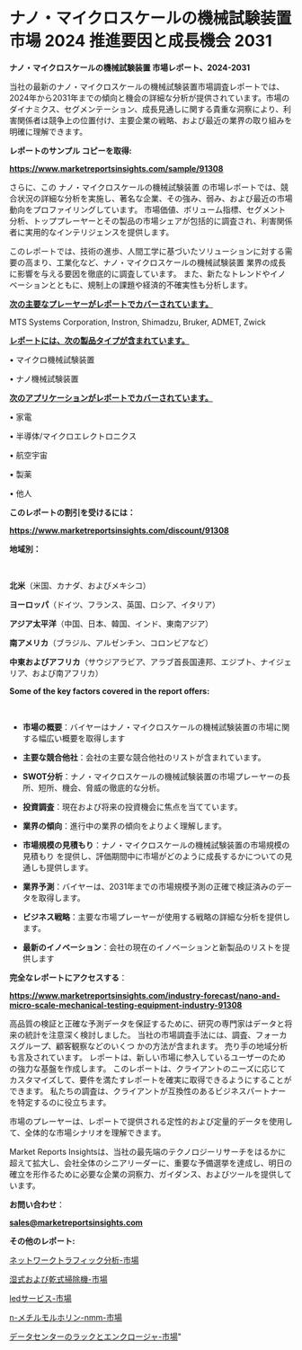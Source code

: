 # ナノ・マイクロスケールの機械試験装置 市場 2024 推進要因と成長機会 2031

<strong>ナノ・マイクロスケールの機械試験装置 市場レポート、2024-2031</strong>

当社の最新のナノ・マイクロスケールの機械試験装置市場調査レポートでは、2024年から2031年までの傾向と機会の詳細な分析が提供されています。市場のダイナミクス、セグメンテーション、成長見通しに関する貴重な洞察により、利害関係者は競争上の位置付け、主要企業の戦略、および最近の業界の取り組みを明確に理解できます。



<strong>レポートのサンプル コピーを取得:</strong> <a href=https://www.marketreportsinsights.com/sample/91308>

<strong><u>https://www.marketreportsinsights.com/sample/91308</u></strong></a>

さらに、この ナノ・マイクロスケールの機械試験装置 の市場レポートでは、競合状況の詳細な分析を実施し、著名な企業、その強み、弱み、および最近の市場動向をプロファイリングしています。 市場価値、ボリューム指標、セグメント分析、トッププレーヤーとその製品の市場シェアが包括的に調査され、利害関係者に実用的なインテリジェンスを提供します。

このレポートでは、技術の進歩、人間工学に基づいたソリューションに対する需要の高まり、工業化など、ナノ・マイクロスケールの機械試験装置 業界の成長に影響を与える要因を徹底的に調査しています。 また、新たなトレンドやイノベーションとともに、規制上の課題や経済的不確実性も分析します。



<strong><u>次の主要なプレーヤーがレポートでカバーされています。</u></strong>

MTS Systems Corporation, Instron, Shimadzu, Bruker, ADMET, Zwick



<strong><u><b>レポートには、次の製品タイプが含まれています。</b></u></strong>

• マイクロ機械試験装置

• ナノ機械試験装置



<strong><u><b>次のアプリケーションがレポートでカバーされています。</b></u></strong>

• 家電

• 半導体/マイクロエレクトロニクス

• 航空宇宙

• 製薬

• 他人



<strong><b>このレポートの割引を受けるには：</b></strong>

<a href=https://www.marketreportsinsights.com/discount/91308>

<strong><u>https://www.marketreportsinsights.com/discount/91308</u></strong></a>



<strong>地域別：</strong>

<strong> </strong>



<strong>北米</strong>（米国、カナダ、およびメキシコ）



<strong>ヨーロッパ</strong>（ドイツ、フランス、英国、ロシア、イタリア）



<strong>アジア太平洋</strong>（中国、日本、韓国、インド、東南アジア）



<strong>南アメリカ</strong>（ブラジル、アルゼンチン、コロンビアなど）



<strong>中東およびアフリカ</strong>（サウジアラビア、アラブ首長国連邦、エジプト、ナイジェリア、および南アフリカ）



<strong>Some of the key factors covered in the report offers:</strong>

<strong> </strong>
<ul>
  <li>

<strong>市場の概要</strong>：バイヤーはナノ・マイクロスケールの機械試験装置の市場に関する幅広い概要を取得します</li>
  <li>

<strong>主要な競合他社</strong>：会社の主要な競合他社のリストが含まれています。</li>
  <li>

<strong>SWOT分析</strong>：ナノ・マイクロスケールの機械試験装置の市場プレーヤーの長所、短所、機会、脅威の徹底的な分析。</li>
  <li>

<strong>投資調査</strong>：現在および将来の投資機会に焦点を当てています。</li>
  <li>

<strong>業界の傾向</strong>：進行中の業界の傾向をよりよく理解します。</li>
  <li>

<strong>市場規模の見積もり</strong>：ナノ・マイクロスケールの機械試験装置の市場規模の見積もり を提供し、評価期間中に市場がどのように成長するかについての見通しも提供します。</li>
  <li>

<strong>業界予測</strong>：バイヤーは、2031年までの市場規模予測の正確で検証済みのデータを取得します。</li>
  <li>

<strong>ビジネス戦略</strong>：主要な市場プレーヤーが使用する戦略の詳細な分析を提供します。</li>
  <li>

<strong>最新のイノベーション</strong>：会社の現在のイノベーションと新製品のリストを提供します</li>
</ul>


<strong>完全なレポートにアクセスする</strong>：

<a href=https://www.marketreportsinsights.com/industry-forecast/nano-and-micro-scale-mechanical-testing-equipment-industry-91308>

<strong><u>https://www.marketreportsinsights.com/industry-forecast/nano-and-micro-scale-mechanical-testing-equipment-industry-91308</u></strong></a>

高品質の検証と正確な予測データを保証するために、研究の専門家はデータと将来の統計を注意深く検討しました。 当社の市場調査手法には、調査、フォーカスグループ、顧客観察などのいくつ かの方法が含まれます。 売り手の地域分析も言及されています。 レポートは、新しい市場に参入しているユーザーのための強力な基盤を作成します。 このレポートは、クライアントのニーズに応じてカスタマイズして、要件を満たすレポートを確実に取得できるようにすることができます。 私たちの調査は、クライアントが互換性のあるビジネスパートナーを特定するのに役立ちます。

市場のプレーヤーは、レポートで提供される定性的および定量的データを使用して、全体的な市場シナリオを理解できます。

Market Reports Insightsは、当社の最先端のテクノロジーリサーチをはるかに超えて拡大し、会社全体のシニアリーダーに、重要な予備選挙を達成し、明日の確立を形作るために必要な企業の洞察力、ガイダンス、およびツールを提供しています。



<strong><b>お問い合わせ</b></strong>：

<a href=mailto:sales@marketreportsinsights.com>

<strong><u>sales@marketreportsinsights.com</u></strong></a>



<strong>その他のレポート:</strong>

<a href=https://www.linkedin.com/pulse/ネットワークトラフィック分析-市場-2023-総合分析と事業成長戦略-2030-ei5yf/>ネットワークトラフィック分析-市場</a>

<a href=https://www.linkedin.com/pulse/湿式および乾式掃除機-市場-2023-年のダイナミクスとビジネストレンド-ujarf/>湿式および乾式掃除機-市場</a>

<a href=https://www.linkedin.com/pulse/ledサービス-市場-2023-最新の-cagr-および成長分析-2030-1ih8f/>ledサービス-市場</a>

<a href=https://www.linkedin.com/pulse/n-メチルモルホリン-nmm-市場-2023-年のダイナミクスとビジネストレンド-1ol7f/>n-メチルモルホリン-nmm-市場</a>

<a href=https://www.linkedin.com/pulse/データセンターのラックとエンクロージャ-市場-2023-総合分析と事業成長戦略-evz1f/>データセンターのラックとエンクロージャ-市場</a>"
